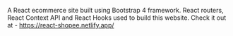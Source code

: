 A React ecommerce site built using Bootstrap 4 framework. React routers, React Context API and React Hooks used to build this website. Check it out at -  https://react-shopee.netlify.app/
